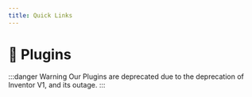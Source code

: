 ```yaml
---
title: Quick Links
---
```


# 🧩 Plugins

:::danger Warning
Our Plugins are deprecated due to the deprecation of Inventor V1, and its outage.
:::
